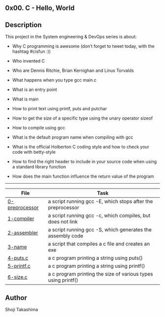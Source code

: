 0x00. C - Hello, World
---
## Description

This project in the System engineering & DevOps series is about:

* Why C programming is awesome (don’t forget to tweet today, with the hashtag #cisfun :))

* Who invented C

* Who are Dennis Ritchie, Brian Kernighan and Linus Torvalds

* What happens when you type gcc main.c

* What is an entry point

* What is main

* How to print text using printf, puts and putchar

* How to get the size of a specific type using the unary operator sizeof

* How to compile using gcc

* What is the default program name when compiling with gcc

* What is the official Holberton C coding style and how to check your code with betty-style

* How to find the right header to include in your source code when using a standard library function

* How does the main function influence the return value of the program

---
File|Task
---|---
[0-preprocessor ](./0-preprocessor ) | a script running gcc -E, which stops after the preprocessor 
[1-compiler ](./1-compiler ) | a script running gcc -c, which compiles, but does not link
[2-assembler ](./2-assembler ) | a script running gcc -S, which generates the assembly code
[3-name ](./3-name ) | a script that compiles a c file and creates an exe
[4-puts.c ](./4-puts.c ) | a c program printing a string using puts()
[5-printf.c ](./5-printf.c ) | a c program printing a string using printf()
[6-size.c ](./6-size.c ) | a c program printing the size of various types using printf()

## Author
 Shoji Takashima
